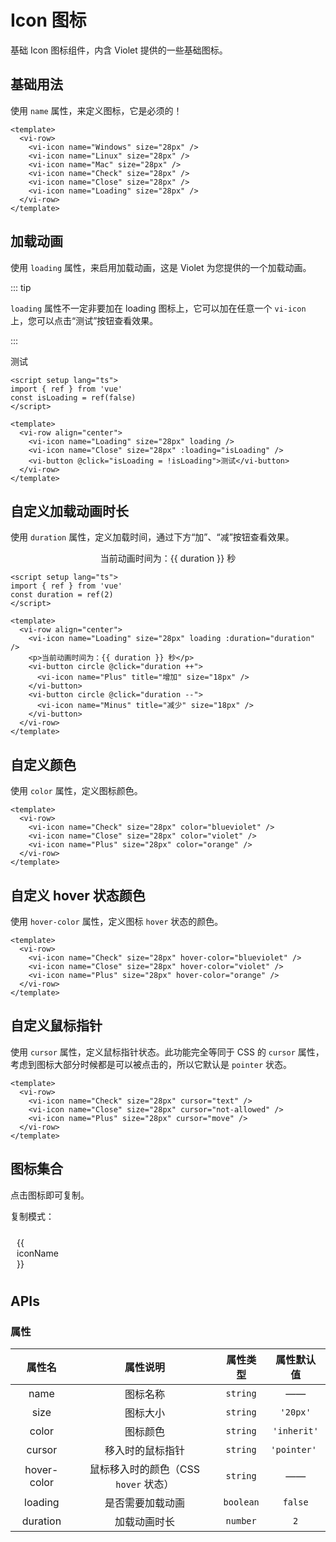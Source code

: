 <script setup lang="ts">
import { ref } from 'vue'
import { iconMaps } from '../../packages/components/Icon/iconMaps'
import { Toast } from '../../packages/components/Toast/index'

const isLoading = ref(false)
const duration = ref(2)
const selfClosing = ref(true)

const copy = (name: string) => {
  const selfClosingTag = `<vi-icon name="${name}" />`
  const completeTag = `<vi-icon name="${name}"></vi-icon>`
  navigator.clipboard.writeText(selfClosing.value ? selfClosingTag : completeTag)
    .then(res => Toast.success('复制成功'))
    .catch(err => Toast.danger('复制失败'))
}
</script>

# Icon 图标

基础 Icon 图标组件，内含 Violet 提供的一些基础图标。

## 基础用法

使用 `name` 属性，来定义图标，它是必须的！

<div class="examples">
  <vi-row>
    <vi-icon name="Windows" size="28px" />
    <vi-icon name="Linux" size="28px" />
    <vi-icon name="Mac" size="28px" />
    <vi-icon name="Check" size="28px" />
    <vi-icon name="Close" size="28px" />
    <vi-icon name="Loading" size="28px" />
  </vi-row>
</div>

```vue
<template>
  <vi-row>
    <vi-icon name="Windows" size="28px" />
    <vi-icon name="Linux" size="28px" />
    <vi-icon name="Mac" size="28px" />
    <vi-icon name="Check" size="28px" />
    <vi-icon name="Close" size="28px" />
    <vi-icon name="Loading" size="28px" />
  </vi-row>
</template>
```

## 加载动画

使用 `loading` 属性，来启用加载动画，这是 Violet 为您提供的一个加载动画。

::: tip

`loading` 属性不一定非要加在 loading 图标上，它可以加在任意一个 `vi-icon` 上，您可以点击“测试”按钮查看效果。

:::

<div class="examples">
  <vi-row align="center">
    <vi-icon name="Loading" size="28px" loading />
    <vi-icon name="Close" size="28px" :loading="isLoading" />
    <vi-button @click="isLoading = !isLoading">测试</vi-button>
  </vi-row>
</div>

```vue
<script setup lang="ts">
import { ref } from 'vue'
const isLoading = ref(false)
</script>

<template>
  <vi-row align="center">
    <vi-icon name="Loading" size="28px" loading />
    <vi-icon name="Close" size="28px" :loading="isLoading" />
    <vi-button @click="isLoading = !isLoading">测试</vi-button>
  </vi-row>
</template>
```

## 自定义加载动画时长

使用 `duration` 属性，定义加载时间，通过下方“加”、“减”按钮查看效果。

<div class="examples">
  <vi-row align="center">
    <vi-icon name="Loading" size="28px" loading :duration="duration" />
    <p>当前动画时间为：{{ duration }} 秒</p>
    <vi-button circle @click="duration ++"> 
      <vi-icon name="Plus" title="增加" size="18px" /> 
    </vi-button>
    <vi-button circle @click="duration --"> 
      <vi-icon name="Minus" title="减少" size="18px" /> 
    </vi-button>
  </vi-row>
</div>

```vue
<script setup lang="ts">
import { ref } from 'vue'
const duration = ref(2)
</script>

<template>
  <vi-row align="center">
    <vi-icon name="Loading" size="28px" loading :duration="duration" />
    <p>当前动画时间为：{{ duration }} 秒</p>
    <vi-button circle @click="duration ++"> 
      <vi-icon name="Plus" title="增加" size="18px" /> 
    </vi-button>
    <vi-button circle @click="duration --"> 
      <vi-icon name="Minus" title="减少" size="18px" /> 
    </vi-button>
  </vi-row>
</template>
```

## 自定义颜色

使用 `color` 属性，定义图标颜色。

<div class="examples">
  <vi-row>
    <vi-icon name="Check" size="28px" color="blueviolet" />
    <vi-icon name="Close" size="28px" color="violet" />
    <vi-icon name="Plus" size="28px" color="orange" />
  </vi-row>
</div>

```vue
<template>
  <vi-row>
    <vi-icon name="Check" size="28px" color="blueviolet" />
    <vi-icon name="Close" size="28px" color="violet" />
    <vi-icon name="Plus" size="28px" color="orange" />
  </vi-row>
</template>
```

## 自定义 hover 状态颜色

使用 `hover-color` 属性，定义图标 `hover` 状态的颜色。

<div class="examples">
  <vi-row>
    <vi-icon name="Check" size="28px" hover-color="blueviolet" />
    <vi-icon name="Close" size="28px" hover-color="violet" />
    <vi-icon name="Plus" size="28px" hover-color="orange" />
  </vi-row>
</div>

```vue
<template>
  <vi-row>
    <vi-icon name="Check" size="28px" hover-color="blueviolet" />
    <vi-icon name="Close" size="28px" hover-color="violet" />
    <vi-icon name="Plus" size="28px" hover-color="orange" />
  </vi-row>
</template>
```

## 自定义鼠标指针

使用 `cursor` 属性，定义鼠标指针状态。此功能完全等同于 CSS 的 `cursor` 属性，考虑到图标大部分时候都是可以被点击的，所以它默认是 `pointer` 状态。

<div class="examples">
  <vi-row>
    <vi-icon name="Check" size="28px" cursor="text" />
    <vi-icon name="Close" size="28px" cursor="not-allowed" />
    <vi-icon name="Plus" size="28px" cursor="move" />
  </vi-row>
</div>

```vue
<template>
  <vi-row>
    <vi-icon name="Check" size="28px" cursor="text" />
    <vi-icon name="Close" size="28px" cursor="not-allowed" />
    <vi-icon name="Plus" size="28px" cursor="move" />
  </vi-row>
</template>
```

## 图标集合

点击图标即可复制。

<vi-flex>
  <span>复制模式：</span>
  <vi-switch v-model="selfClosing" on-text="自闭合标签" off-text="完整标签" />
</vi-flex>

<ul class="doc-icon-list">
  <li v-for="iconName in Object.keys(iconMaps)" :key="iconName" @click="copy(iconName)">
    <vi-icon :name="iconName" size="28px" />
    <span>{{ iconName }}</span>
  </li>
</ul>

<style scoped lang="scss">
.doc-icon-list {
  padding: 0;
  list-style: none;
  border-left: 1px solid var(--doc-border-color);
  border-top: 1px solid var(--doc-border-color);
  display: grid;
  grid-template-columns: repeat(8, 1fr);
  > li {
    display: flex;
    flex-direction: column;
    align-items: center;
    margin: 0;
    padding: 10px;
    border-right: 1px solid var(--doc-border-color);
    border-bottom: 1px solid var(--doc-border-color);
    span { cursor: pointer }
    &:hover { color: var(--vi-color-primary); }
  }
}
@media screen and (max-width: 1820px) {
  .doc-icon-list { grid-template-columns: repeat(5, 1fr); }
}
</style>

## APIs

### 属性

| 属性名 | 属性说明 | 属性类型 | 属性默认值 |
| :---: | :---: | :---: | :---: |
| name | 图标名称 | `string` | —— |
| size | 图标大小 | `string` | `'20px'` |
| color | 图标颜色 | `string` | `'inherit'` |
| cursor | 移入时的鼠标指针 | `string` | `'pointer' `|
| hover-color | 鼠标移入时的颜色（CSS `hover` 状态） | `string` | —— |
| loading | 是否需要加载动画 | `boolean` | `false` |
| duration | 加载动画时长 | `number` | `2` |